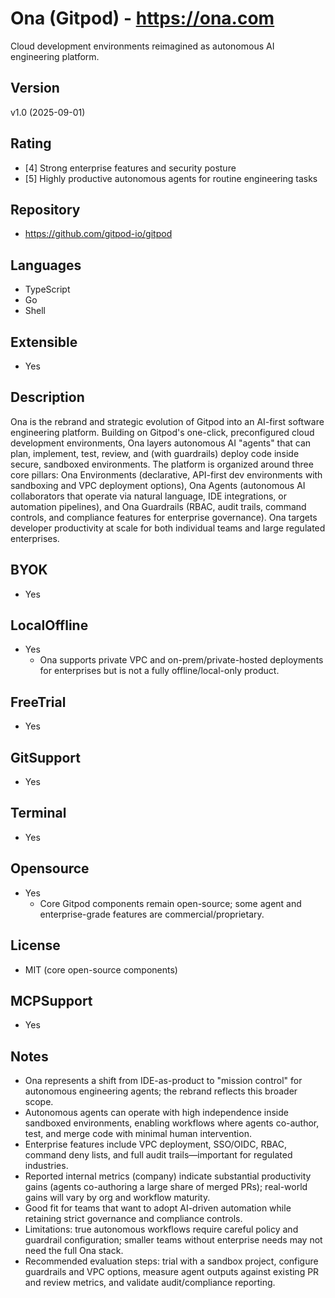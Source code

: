 # Ona (Gitpod) - https://ona.com
Cloud development environments reimagined as autonomous AI engineering platform.

## Version
v1.0 (2025-09-01)

## Rating
- [4] Strong enterprise features and security posture
- [5] Highly productive autonomous agents for routine engineering tasks
  
## Repository
- https://github.com/gitpod-io/gitpod
  
## Languages
- TypeScript
- Go
- Shell

## Extensible
- Yes

## Description
Ona is the rebrand and strategic evolution of Gitpod into an AI-first software engineering platform. Building on Gitpod's one-click, preconfigured cloud development environments, Ona layers autonomous AI "agents" that can plan, implement, test, review, and (with guardrails) deploy code inside secure, sandboxed environments. The platform is organized around three core pillars: Ona Environments (declarative, API-first dev environments with sandboxing and VPC deployment options), Ona Agents (autonomous AI collaborators that operate via natural language, IDE integrations, or automation pipelines), and Ona Guardrails (RBAC, audit trails, command controls, and compliance features for enterprise governance). Ona targets developer productivity at scale for both individual teams and large regulated enterprises.

## BYOK
- Yes

## LocalOffline
- Yes
  - Ona supports private VPC and on-prem/private-hosted deployments for enterprises but is not a fully offline/local-only product.

## FreeTrial
- Yes

## GitSupport
- Yes

## Terminal
- Yes

## Opensource
- Yes
  - Core Gitpod components remain open-source; some agent and enterprise-grade features are commercial/proprietary.

## License
- MIT (core open-source components)

## MCPSupport
- Yes

## Notes
- Ona represents a shift from IDE-as-product to "mission control" for autonomous engineering agents; the rebrand reflects this broader scope.
- Autonomous agents can operate with high independence inside sandboxed environments, enabling workflows where agents co-author, test, and merge code with minimal human intervention.
- Enterprise features include VPC deployment, SSO/OIDC, RBAC, command deny lists, and full audit trails—important for regulated industries.
- Reported internal metrics (company) indicate substantial productivity gains (agents co-authoring a large share of merged PRs); real-world gains will vary by org and workflow maturity.
- Good fit for teams that want to adopt AI-driven automation while retaining strict governance and compliance controls.
- Limitations: true autonomous workflows require careful policy and guardrail configuration; smaller teams without enterprise needs may not need the full Ona stack.
- Recommended evaluation steps: trial with a sandbox project, configure guardrails and VPC options, measure agent outputs against existing PR and review metrics, and validate audit/compliance reporting.